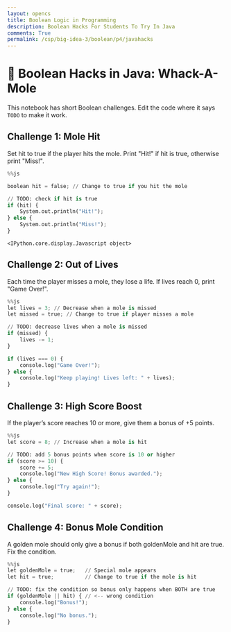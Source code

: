 ```yaml
---
layout: opencs
title: Boolean Logic in Programming
description: Boolean Hacks For Students To Try In Java
comments: True
permalink: /csp/big-idea-3/boolean/p4/javahacks
---
```


# 🔑 Boolean Hacks in Java: Whack-A-Mole 

This notebook has short Boolean challenges. Edit the code where it says `TODO` to make it work.

## Challenge 1: Mole Hit
Set hit to true if the player hits the mole. Print "Hit!" if hit is true, otherwise print "Miss!".


```python
%%js

boolean hit = false; // Change to true if you hit the mole

// TODO: check if hit is true
if (hit) {
    System.out.println("Hit!");
} else {
    System.out.println("Miss!");
}
```


    <IPython.core.display.Javascript object>


## Challenge 2: Out of Lives
Each time the player misses a mole, they lose a life. If lives reach 0, print "Game Over!".


```python
%%js
let lives = 3; // Decrease when a mole is missed
let missed = true; // Change to true if player misses a mole

// TODO: decrease lives when a mole is missed
if (missed) {
    lives -= 1;
}

if (lives === 0) {
    console.log("Game Over!");
} else {
    console.log("Keep playing! Lives left: " + lives);
}
```

## Challenge 3: High Score Boost
If the player’s score reaches 10 or more, give them a bonus of +5 points.


```python
%%js
let score = 8; // Increase when a mole is hit

// TODO: add 5 bonus points when score is 10 or higher
if (score >= 10) {
    score += 5;
    console.log("New High Score! Bonus awarded.");
} else {
    console.log("Try again!");
}

console.log("Final score: " + score);
```

## Challenge 4: Bonus Mole Condition
A golden mole should only give a bonus if both goldenMole and hit are true. Fix the condition.


```python
%%js
let goldenMole = true;   // Special mole appears
let hit = true;          // Change to true if the mole is hit

// TODO: fix the condition so bonus only happens when BOTH are true
if (goldenMole || hit) { // <-- wrong condition
    console.log("Bonus!");
} else {
    console.log("No bonus.");
}
```
